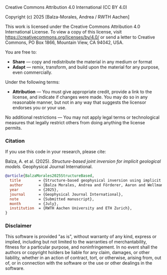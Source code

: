 Creative Commons Attribution 4.0 International (CC BY 4.0)

Copyright (c) 2025 [Balza-Morales, Andrea / RWTH Aachen]

This work is licensed under the Creative Commons Attribution 4.0 International License.
To view a copy of this license, visit https://creativecommons.org/licenses/by/4.0/ 
or send a letter to Creative Commons, PO Box 1866, Mountain View, CA 94042, USA.

You are free to:

- **Share** — copy and redistribute the material in any medium or format
- **Adapt** — remix, transform, and build upon the material for any purpose, even commercially.

Under the following terms:

- **Attribution** — You must give appropriate credit, provide a link to the license,
  and indicate if changes were made. You may do so in any reasonable manner,
  but not in any way that suggests the licensor endorses you or your use.

No additional restrictions — You may not apply legal terms or technological
measures that legally restrict others from doing anything the license permits.

### Citation

If you use this code in your research, please cite:

Balza, A. et al. (2025). *Structure-based joint inversion for implicit geological models.* Geophysical Journal International.

```bibtex
@article{BalzaMorales2025StructureBased,
  title        = {Structure-based geophysical inversion using implicit geological models},
  author       = {Balza Morales, Andrea and Förderer, Aaron and Wellmann, Florian and Maurer, Hansruedi and Wagner, Florian M.},
  year         = {2025},
  journal      = {Geophysical Journal International},
  note         = {Submitted manuscript},
  month        = {July},
  institution  = {RWTH Aachen University and ETH Zurich},
}
```

### Disclaimer

This software is provided "as is", without warranty of any kind, express or implied,
including but not limited to the warranties of merchantability, fitness for a particular
purpose, and noninfringement. In no event shall the authors or copyright holders be liable
for any claim, damages, or other liability, whether in an action of contract, tort,
or otherwise, arising from, out of, or in connection with the software or the use or other
dealings in the software.
